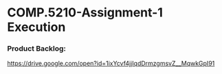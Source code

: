 # COMP.5210-Assignment-1 Execution

### Product Backlog:

https://drive.google.com/open?id=1ixYcvf4jjIqdDrmzgmsvZ__MqwkGpI91
